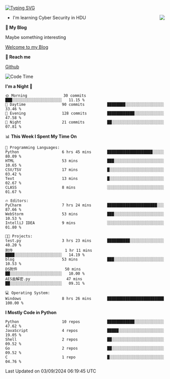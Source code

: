 [![Typing SVG](https://readme-typing-svg.herokuapp.com?font=Fira+Code&pause=1000&random=false&width=450&height=60&lines=Hello+%F0%9F%91%8B%F0%9F%8F%BB;I'm+JBNRZ)](https://git.io/typing-svg)

<a href="#">
  <img align="right" src="https://github-readme-stats.vercel.app/api?username=JBNRZ&show_icons=true&bg_color=15,f2f7fd,E0EAFC" />
</a>

- I'm learning Cyber Security in HDU

 **🌱 My Blog**

Maybe something interesting

[Welcome to my Blog](https://jbnrz.com.cn/)

 **💬 Reach me** 

[Github](https://github.com/JBNRZ)


<!--START_SECTION:waka-->
![Code Time](http://img.shields.io/badge/Code%20Time-653%20hrs%2048%20mins-blue)

**I'm a Night 🦉** 

```text
🌞 Morning                30 commits          ███░░░░░░░░░░░░░░░░░░░░░░   11.15 % 
🌆 Daytime                90 commits          ████████░░░░░░░░░░░░░░░░░   33.46 % 
🌃 Evening                128 commits         ████████████░░░░░░░░░░░░░   47.58 % 
🌙 Night                  21 commits          ██░░░░░░░░░░░░░░░░░░░░░░░   07.81 % 
```


📊 **This Week I Spent My Time On** 

```text
💬 Programming Languages: 
Python                   6 hrs 45 mins       ████████████████████░░░░░   80.09 % 
HTML                     53 mins             ███░░░░░░░░░░░░░░░░░░░░░░   10.65 % 
CSV/TSV                  17 mins             █░░░░░░░░░░░░░░░░░░░░░░░░   03.42 % 
Text                     13 mins             █░░░░░░░░░░░░░░░░░░░░░░░░   02.67 % 
CLASS                    8 mins              ░░░░░░░░░░░░░░░░░░░░░░░░░   01.67 % 

🔥 Editors: 
PyCharm                  7 hrs 24 mins       ██████████████████████░░░   87.66 % 
WebStorm                 53 mins             ███░░░░░░░░░░░░░░░░░░░░░░   10.53 % 
IntelliJ IDEA            9 mins              ░░░░░░░░░░░░░░░░░░░░░░░░░   01.80 % 

🐱‍💻 Projects: 
test.py                  3 hrs 23 mins       ██████████░░░░░░░░░░░░░░░   40.20 % 
附件                       1 hr 11 mins        ████░░░░░░░░░░░░░░░░░░░░░   14.19 % 
blog                     53 mins             ███░░░░░░░░░░░░░░░░░░░░░░   10.53 % 
DS附件                     50 mins             ██░░░░░░░░░░░░░░░░░░░░░░░   10.00 % 
AES盐解密.py                47 mins             ██░░░░░░░░░░░░░░░░░░░░░░░   09.31 % 

💻 Operating System: 
Windows                  8 hrs 26 mins       █████████████████████████   100.00 % 
```

**I Mostly Code in Python** 

```text
Python                   10 repos            ████████████░░░░░░░░░░░░░   47.62 % 
JavaScript               4 repos             █████░░░░░░░░░░░░░░░░░░░░   19.05 % 
Shell                    2 repos             ██░░░░░░░░░░░░░░░░░░░░░░░   09.52 % 
Go                       2 repos             ██░░░░░░░░░░░░░░░░░░░░░░░   09.52 % 
C                        1 repo              █░░░░░░░░░░░░░░░░░░░░░░░░   04.76 % 
```




 Last Updated on 03/09/2024 06:19:45 UTC
<!--END_SECTION:waka-->
